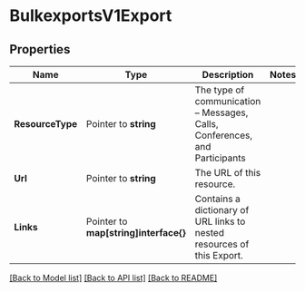 # BulkexportsV1Export

## Properties

Name | Type | Description | Notes
------------ | ------------- | ------------- | -------------
**ResourceType** | Pointer to **string** | The type of communication – Messages, Calls, Conferences, and Participants |
**Url** | Pointer to **string** | The URL of this resource. |
**Links** | Pointer to **map[string]interface{}** | Contains a dictionary of URL links to nested resources of this Export. |

[[Back to Model list]](../README.md#documentation-for-models) [[Back to API list]](../README.md#documentation-for-api-endpoints) [[Back to README]](../README.md)


